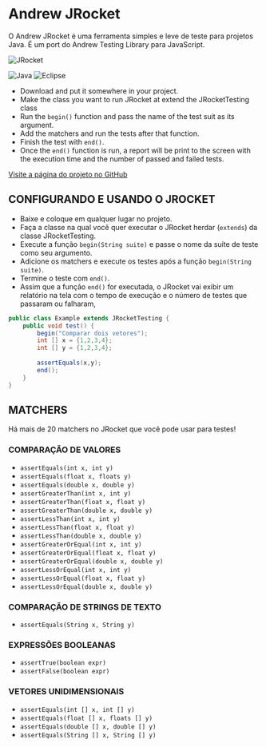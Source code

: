 # Andrew JRocket

O Andrew JRocket é uma ferramenta simples e leve de teste para projetos Java. É um port do Andrew Testing Library para JavaScript.

![JRocket](https://cdn1.iconfinder.com/data/icons/space-filled-outline-35/64/Rocket-256.png)

![Java](https://img.shields.io/badge/Java-ED8B00?style=for-the-badge&logo=openjdk&logoColor=white)
![Eclipse](https://img.shields.io/badge/Eclipse-2C2255?style=for-the-badge&logo=eclipse&logoColor=white)

- Download and put it somewhere in your project.
- Make the class you want to run JRocket at extend the JRocketTesting class
- Run the `begin()` function and pass the name of the test suit as its argument.
- Add the matchers and run the tests after that function.
- Finish the test with `end()`.
- Once the `end()` function is run, a report will be print to the screen with the execution time and the number of passed and failed tests.

[Visite a página do projeto no GitHub](https://github.com/Redwars22/andrew-jrocket)

## CONFIGURANDO E USANDO O JROCKET

- Baixe e coloque em qualquer lugar no projeto.
- Faça a classe na qual você quer executar o JRocket herdar (`extends`) da classe JRocketTesting.
- Execute a função `begin(String suite)` e passe o nome da suíte de teste como seu argumento.
- Adicione os matchers e execute os testes após a função `begin(String suite)`.
- Termine o teste com `end()`.
- Assim que a função `end()` for executada, o JRocket vai exibir um relatório na tela com o tempo de execução e o número de testes que passaram ou falharam,

```java
public class Example extends JRocketTesting {
	public void test() {
		begin("Comparar dois vetores");
		int [] x = {1,2,3,4};
		int [] y = {1,2,3,4};
		
		assertEquals(x,y);
		end();
	}
}
```

## MATCHERS
Há mais de 20 matchers no JRocket que você pode usar para testes!

### COMPARAÇÃO DE VALORES
- `assertEquals(int x, int y)`
- `assertEquals(float x, floats y)`
- `assertEquals(double x, double y)`
- `assertGreaterThan(int x, int y)`
- `assertGreaterThan(float x, float y)`
- `assertGreaterThan(double x, double y)`
- `assertLessThan(int x, int y)`
- `assertLessThan(float x, float y)`
- `assertLessThan(double x, double y)`
- `assertGreaterOrEqual(int x, int y)`
- `assertGreaterOrEqual(float x, float y)`
- `assertGreaterOrEqual(double x, double y)`
- `assertLessOrEqual(int x, int y)`
- `assertLessOrEqual(float x, float y)`
- `assertLessOrEqual(double x, double y)`

### COMPARAÇÃO DE STRINGS DE TEXTO
- `assertEquals(String x, String y)`

### EXPRESSÕES BOOLEANAS
- `assertTrue(boolean expr)`
- `assertFalse(boolean expr)`

### VETORES UNIDIMENSIONAIS
- `assertEquals(int [] x, int [] y)`
- `assertEquals(float [] x, floats [] y)`
- `assertEquals(double [] x, double [] y)`
- `assertEquals(String [] x, String [] y)`
